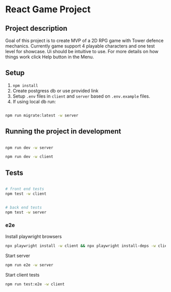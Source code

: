 # React Game Project

## Project description

Goal of this project is to create MVP of a 2D RPG game with Tower defence mechanics.
Currently game support 4 playable characters and one test level for showcase.
Ui should be intuitive to use. For more details on how things work click Help button in the Menu.

## Setup

1. `npm install`
2. Create postgress db or use provided link
3. Setup `.env` files in `client` and `server` based on `.env.example` files.
4. If using local db run:

```bash

npm run migrate:latest -w server

```

## Running the project in development

```bash

npm run dev -w server

npm run dev -w client

```

## Tests

```bash

# front end tests
npm test -w client


# back end tests
npm test -w server
```

### e2e

Install playwright browsers

```bash
npx playwright install -w client && npx playwright install-deps -w client
```

Start server

```bash
npm run e2e -w server
```

Start client tests

```bash
npm run test:e2e -w client
```

